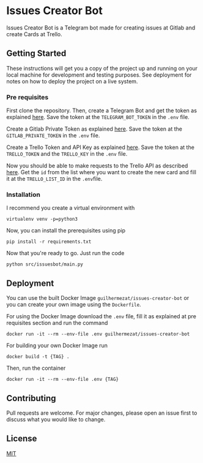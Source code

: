 # Issues Creator Bot

Issues Creator Bot is a Telegram bot made for creating issues at Gitlab and create Cards at Trello.

## Getting Started

These instructions will get you a copy of the project up and running on
your local machine for development and testing purposes.
See deployment for notes on how to deploy the project on a live system.

### Pre requisites

First clone the repository.
Then, create a Telegram Bot and get the token as explained
[here](https://core.telegram.org/bots#3-how-do-i-create-a-bot).
Save the token at the `TELEGRAM_BOT_TOKEN` in the `.env` file.

Create a Gitlab Private Token as explained
[here](https://docs.gitlab.com/ee/user/profile/personal_access_tokens.html#creating-a-personal-access-token).
Save the token at the `GITLAB_PRIVATE_TOKEN` in the `.env` file.

Create a Trello Token and API Key as explained
[here](https://developers.trello.com/docs/api-introduction#section-a-name-auth-authentication-and-authorization-a).
Save the token at the `TRELLO_TOKEN` and the `TRELLO_KEY` in the `.env` file.

Now you should be able to make requests to the Trello API as described
[here](https://developers.trello.com/docs/api-introduction#section-a-name-auth-your-first-api-call-a).
Get the `id` from the list where you want to create the new card and fill it at the `TRELLO_LIST_ID` in the `.env`file.

### Installation

I recommend you create a virtual environment with
```
virtualenv venv -p=python3
```
Now, you can install the prerequisites using pip
```
pip install -r requirements.txt
```
Now that you're ready to go. Just run the code
```
python src/issuesbot/main.py
```

## Deployment

You can use the built Docker Image `guilhermezat/issues-creator-bot` or you can create your own image using
the `Dockerfile`.

For using the Docker Image download the `.env` file, fill it as explained at pre requisites section and run the command
```
docker run -it --rm --env-file .env guilhermezat/issues-creator-bot
```

For building your own Docker Image run
```
docker build -t {TAG} .
```
Then, run the container
```
docker run -it --rm --env-file .env {TAG}

```

## Contributing

Pull requests are welcome. For major changes, please open an issue first to discuss what you would like to change.

## License

[MIT](https://choosealicense.com/licenses/mit/)
